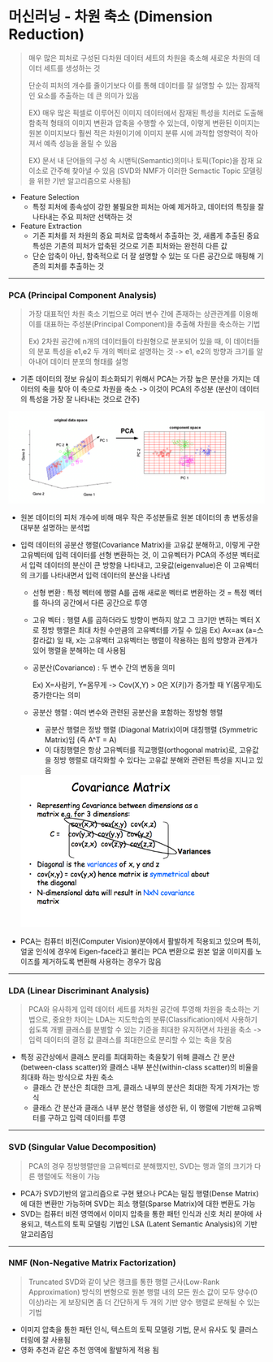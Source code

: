 # 머신러닝 - 차원 축소 (Dimension Reduction)

> 매우 많은 피처로 구성된 다차원 데이터 세트의 차원을 축소해 새로운 차원의 데이터 세트를 생성하는 것
>
> 단순히 피처의 개수를 줄이기보다 이를 통해 데이터를 잘 설명할 수 있는 잠재적인 요소를 추출하는 데 큰 의미가 있음
>
> EX) 매우 많은 픽셀로 이루어진 이미지 데이터에서 잠재된 특성을 치러로 도출해 함축적 형태의 이미지 변환과 압축을 수행할 수 있는데, 이렇게 변환된 이미지는 원본 이미지보다 훨씬 적은 차원이기에 이미지 분류 시에 과적합 영향력이 작아져서 예측 성능을 올릴 수 있음
>
> EX)  문서 내 단어들의 구성 속 시맨틱(Semantic)의미나 토픽(Topic)을 잠재 요이소로 간주해 찾아낼 수 있음 (SVD와 NMF가 이러한 Semactic Topic 모델링을 위한 기반 알고리즘으로 사용됨)

* Feature Selection
  * 특정 피처에 종속성이 강한 불필요한 피처는 아예 제거하고, 데이터의 특징을 잘 나타내는 주요 피처만 선택하는 것
* Feature Extraction
  * 기존 피처를 저 차원의 중요 피처로 압축해서 추출하는 것, 새롭게 추출된 중요 특성은 기존의 피처가 압축된 것으로 기존 피처와는 완전히 다른 값
  * 단순 압축이 아닌, 함축적으로 더 잘 설명할 수 있는 또 다른 공간으로 매핑해 기존의 피처를 추출하는 것

---

### PCA (Principal Component Analysis)

> 가장 대표적인 차원 축소 기법으로 여러 변수 간에 존재하는 상관관계를 이용해 이를 대표하는 주성분(Principal Component)을 추출해 차원을 축소하는 기법
>
> Ex) 2차원 공간에 n개의 데이터들이 타원형으로 분포되어 있을 때, 이 데이터들의 분포 특성을 e1,e2 두 개의 벡터로 설명하는 것 -> e1, e2의 방향과 크기를 알아내어 데이터 분포의 형태를 설명

* 기존 데이터의 정보 유실이 최소화되기 위해서 PCA는 가장 높은 분산을 가지는 데이터의 축을 찾아 이 축으로 차원을 축소 -> 이것이 PCA의 주성분 (분산이 데이터의 특성을 가장 잘 나타내는 것으로 간주)

<img src="./images/pca.png" alt="스크린샷 2021-03-03 오전 7.18.57" style="zoom:70%;" />

[이미지 출처]: https://ratsgo.github.io/from%20frequency%20to%20semantics/2017/04/06/pcasvdlsa/



* 원본 데이터의 피처 개수에 비해 매우 작은 주성분들로 원본 데이터의 총 변동성을 대부분 설명하는 분석법

* 입력 데이터의 공분산 행렬(Covariance Matrix)을 고유값 분해하고, 이렇게 구한 고유벡터에 입력 데이터를 선형 변환하는 것, 이 고유벡터가 PCA의 주성분 벡터로서 입력 데이터의 분산이 큰 방향을 나타내고, 고윳값(eigenvalue)은 이 고유벡터의 크기를 나타내면서 입력 데이터의 분산을 나타냄

  * 선형 변환 : 특정 벡터에 행렬 A를 곱해 새로운 벡터로 변환하는 것 = 특정 벡터를 하나의 공간에서 다른 공간으로 투영

  * 고유 벡터 : 행렬 A를 곱하더라도 방향이 변하지 않고 그 크기만 변하는 벡터 X로 정방 행렬은 최대 차원 수만큼의 고유벡터를 가질 수 있음
    Ex) Ax=ax (a=스칼라값) 일 때, x는 고유벡터
    고유벡터는 행렬이 작용하는 힘의 방향과 관계가 있어 행렬을 분해하는 데 사용됨

  * 공분산(Covariance) : 두 변수 간의 변동을 의미

    Ex) X=사람키, Y=몸무게 -> Cov(X,Y) > 0은 X(키)가 증가할 때 Y(몸무게)도 증가한다는 의미

  * 공분산 행렬 : 여러 변수와 관련된 공분산을 포함하는 정방형 행렬

    * 공분산 행렬은 정방 행렬 (Diagonal Matrix)이며 대칭행렬 (Symmetric Matrix)임 (즉 A^T = A)
    * 이 대칭행렬은 항상 고유벡터를 직교행렬(orthogonal matrix)로, 고유값을 정방 행렬로 대각화할 수 있다는 고유값 분해와 관련된 특성을 지니고 있음

  <img src="./images/covmat.png" alt="covmat" style="zoom:70%;" />

  [이미지출처]: https://stats.stackexchange.com/questions/241449/matrix-and-regression-model

* PCA는 컴퓨터 비전(Computer Vision)분야에서 활발하게 적용되고 있으며 특히, 얼굴 인식에 경우에 Eigen-face라고 불리는 PCA 변환으로 원본 얼굴 이미지를 노이즈를 제거하도록 변환해 사용하는 경우가 많음

---

### LDA (Linear Discriminant Analysis)

> PCA와 유사하게 입력 데이터 세트를 저차원 공간에 투영해 차원을 축소하는 기법으로, 중요한 차이는 LDA는 지도학습의 분류(Classification)에서 사용하기 쉽도록 개별 클래스를 분별할 수 있는 기준을 최대한 유지하면서 차원을 축소 -> 입력 데이터의 결정 값 클래스를 최대한으로 분리할 수 있는 축을 찾음

* 특정 공간상에서 클래스 분리를 최대화하는 축을찾기 위해 클래스 간 분산(between-class scatter)와 클래스 내부 분산(within-class scatter)의 비율을 최대화 하는 방식으로 차원 축소
  * 클래스 간 분산은 최대한 크게, 클래스 내부의 분산은 최대한 작게 가져가는 방식
  * 클래스 간 분산과 클래스 내부 분산 행렬을 생성한 뒤, 이 행렬에 기반해 고유벡터를 구하고 입력 데이터를 투영

---

### SVD (Singular Value Decomposition)

> PCA의 경우 정방행렬만을 고유벡터로 분해했지만, SVD는 행과 열의 크기가 다른 행렬에도 적용이 가능

* PCA가 SVD기반의 알고리즘으로 구현 됐으나 PCA는 밀집 행렬(Dense Matrix)에 대한 변환만 가능하며 SVD는 희소 행렬(Sparse Matrix)에 대한 변환도 가능
* SVD는 컴퓨터 비전 영역에서 이미지 압축을 통한 패턴 인식과 신호 처리 분야에 사용되고, 텍스트의 토픽 모델링 기법인 LSA (Latent Semantic Analysis)의 기반 알고리즘임

---

### NMF (Non-Negative Matrix Factorization)

> Truncated SVD와 같이 낮은 랭크를 통한 행렬 근사(Low-Rank Approximation) 방식의 변형으로 원본 행렬 내의 모든 원소 값이 모두 양수(0 이상)라는 게 보장되면 좀 더 간단하게 두 개의 기반 양수 행렬로 분해될 수 있는 기법

* 이미지 압축을 통한 패턴 인식, 텍스트의 토픽 모델링 기법, 문서 유사도 및 클러스터링에 잘 사용됨
* 영화 추천과 같은 추천 영역에 활발하게 적용 됨

